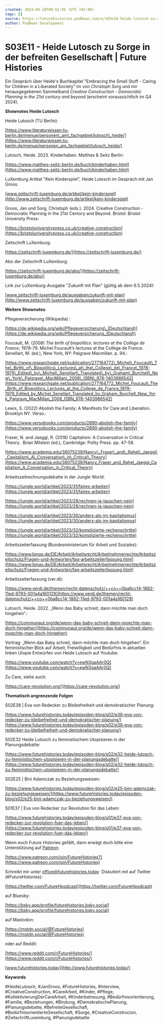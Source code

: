 ```yaml
---
created: 2024-04-28T09:52:05 (UTC +02:00)
tags: []
source: https://futurehistories.podbean.com/e/s03e10-heide-lutosch-zu-sorge-in-der-befreiten-gesellschaft/
author: PodBean Development
---
```


# S03E11 - Heide Lutosch zu Sorge in der befreiten Gesellschaft | Future Histories

Ein Gespräch über Heide's Buchkapitel "Embracing the Small Stuff - Caring for Children in a Liberated Society" im von Christoph Sorg und mir herausgegebenen Sammelband _Creative Construction - Democratic Planning in the 21st century and beyond_ (erscheint voraussichtlich im Q4 2024).

**Shownotes Heide Lutosch**

Heide Lutosch (TU Berlin):

[https://www.literaturwissen.tu-berlin.de/menue/personen\_am\_fachgebiet/lutosch\_heide/](https://www.literaturwissen.tu-berlin.de/menue/personen_am_fachgebiet/lutosch_heide/)

  
Lutosch, Heide. 2023. Kinderhaben. Matthes & Seitz Berlin:

[https://www.matthes-seitz-berlin.de/buch/kinderhaben.html](https://www.matthes-seitz-berlin.de/buch/kinderhaben.html)

LuXemburg Artikel "Kein Kinderspiel", Heide Lutosch im Gespräch mit Jan Groos:

[www.zeitschrift-luxemburg.de/artikel/kein-kinderspiel](http://www.zeitschrift-luxemburg.de/artikel/kein-kinderspiel)

Groos, Jan und Sorg, Christoph (eds.). 2024. Creative Construction - Democratic Planning in the 21st Century and Beyond. Bristol: Bristol University Press: 

[https://bristoluniversitypress.co.uk/creative-construction](https://bristoluniversitypress.co.uk/creative-construction)

  
Zeitschrift LuXemburg:

[https://zeitschrift-luxemburg.de/](https://zeitschrift-luxemburg.de/)

  
Abo der Zeitschrift LuXemburg:

[https://zeitschrift-luxemburg.de/abo/](https://zeitschrift-luxemburg.de/abo/)

  
Link zur LuXemburg-Ausgabe "Zukunft mit Plan" (gültig ab dem 6.5.2024):

[www.zeitschrift-luxemburg.de/ausgaben/zukunft-mit-plan](http://www.zeitschrift-luxemburg.de/ausgaben/zukunft-mit-plan)

**Weitere Shownotes**

Pflegeversicherung (Wikipedia) :

[https://de.wikipedia.org/wiki/Pflegeversicherung\_(Deutschland)](https://de.wikipedia.org/wiki/Pflegeversicherung_(Deutschland))

Foucault, M. (2008) _The birth of biopolitics: lectures at the Collège de France_, 1978-79. Michel Foucault’s lectures at the Collège de France. Senellart, M. (ed.), New York, NY: Palgrave Macmillan. p. 94.:

[https://www.researchgate.net/publication/277164772\_Michel\_Foucault\_The\_Birth\_of\_Biopolitics\_Lectures\_at\_the\_College\_de\_France\_1978-1979\_Edited\_by\_Michel\_Senellart\_Translated\_by\_Graham\_Burchell\_New\_York\_Palgrave\_MacMillan\_2008\_ISBN\_978-1403986542](https://www.researchgate.net/publication/277164772_Michel_Foucault_The_Birth_of_Biopolitics_Lectures_at_the_College_de_France_1978-1979_Edited_by_Michel_Senellart_Translated_by_Graham_Burchell_New_York_Palgrave_MacMillan_2008_ISBN_978-1403986542)

  
Lewis, S. (2022) Abolish the Family: A Manifesto for Care and Liberation. Brooklyn NY. Verso.:

[https://www.versobooks.com/products/2890-abolish-the-family](https://www.versobooks.com/products/2890-abolish-the-family)

  
Fraser, N. and Jaeggi, R. (2018) Capitalism: A Conversation in Critical Theory.  Brian Milstein (ed.), Cambridge: Polity Press. pp. 47-58.

[https://www.academia.edu/38075239/Nancy\_Fraser\_and\_Rahel\_Jaeggi\_Capitalism\_A\_Conversation\_in\_Critical\_Theory](https://www.academia.edu/38075239/Nancy_Fraser_and_Rahel_Jaeggi_Capitalism_A_Conversation_in_Critical_Theory)

  
Arbeitszeitrechnungsdebatte in der Jungle World:

[https://jungle.world/artikel/2023/31/faires-arbeiten](https://jungle.world/artikel/2023/31/faires-arbeiten)

[https://jungle.world/artikel/2023/28/rechnen-ja-tauschen-nein](https://jungle.world/artikel/2023/28/rechnen-ja-tauschen-nein)

[https://jungle.world/artikel/2023/30/anders-als-im-kapitalismus](https://jungle.world/artikel/2023/30/anders-als-im-kapitalismus)

[https://jungle.world/artikel/2023/32/komplizierte-rechenschritte](https://jungle.world/artikel/2023/32/komplizierte-rechenschritte)

  
Arbeitszeiterfassung (Bundesministerium für Arbeit und Soziales):

[https://www.bmas.de/DE/Arbeit/Arbeitsrecht/Arbeitnehmerrechte/Arbeitszeitschutz/Fragen-und-Antworten/faq-arbeitszeiterfassung.html](https://www.bmas.de/DE/Arbeit/Arbeitsrecht/Arbeitnehmerrechte/Arbeitszeitschutz/Fragen-und-Antworten/faq-arbeitszeiterfassung.html)

  
Arbeitszeiterfassung (ver.di):

[https://www.verdi.de/themen/recht-datenschutz/++co++0ba8cc14-1882-11ed-9793-001a4a160129](https://www.verdi.de/themen/recht-datenschutz/++co++0ba8cc14-1882-11ed-9793-001a4a160129)

  
Lutosch, Heide. 2022. „Wenn das Baby schreit, dann möchte man doch hingehen“.:

[https://communaut.org/de/wenn-das-baby-schreit-dann-moechte-man-doch-hingehen](https://communaut.org/de/wenn-das-baby-schreit-dann-moechte-man-doch-hingehen)

  
Vortrag: „Wenn das Baby schreit, dann möchte man doch hingehen“. Ein feministischer Blick auf Arbeit, Freiwilligkeit und Bedürfnis in aktuellen linken Utopie Entwürfen von Heide Lutosch auf Youtube:

[https://www.youtube.com/watch?v=ewN3gaAAr0Q](https://www.youtube.com/watch?v=ewN3gaAAr0Q)

  
Zu Care, siehe auch:

[https://care-revolution.org/](https://care-revolution.org/)

**Thematisch angrenzende Folgen**

S02E38 | Eva von Redecker zu Bleibefreiheit und demokratischer Planung:

[https://www.futurehistories.today/episoden-blog/s02/e38-eva-von-redecker-zu-bleibefreiheit-und-demokratischer-planung/](https://www.futurehistories.today/episoden-blog/s02/e38-eva-von-redecker-zu-bleibefreiheit-und-demokratischer-planung/)

  
S02E32 Heide Lutosch zu feministischem Utopisieren in der Planungsdebatte:

[https://www.futurehistories.today/episoden-blog/s02/e32-heide-lutosch-zu-feministischem-utopisieren-in-der-planungsdebatte/](https://www.futurehistories.today/episoden-blog/s02/e32-heide-lutosch-zu-feministischem-utopisieren-in-der-planungsdebatte/)

  
S02E25 | Bini Adamczak zu Beziehungsweisen:

[https://www.futurehistories.today/episoden-blog/s02/e25-bini-adamczak-zu-beziehungsweisen/](https://www.futurehistories.today/episoden-blog/s02/e25-bini-adamczak-zu-beziehungsweisen/)

  
S01E37 | Eva von Redecker zur Revolution für das Leben:

[https://www.futurehistories.today/episoden-blog/s01/e37-eva-von-redecker-zur-revolution-fuer-das-leben/](https://www.futurehistories.today/episoden-blog/s01/e37-eva-von-redecker-zur-revolution-fuer-das-leben/)

Wenn euch Future Histories gefällt, dann erwägt doch bitte eine Unterstützung auf [Patreon](https://www.patreon.com/join/FutureHistories):

[https://www.patreon.com/join/FutureHistories?](https://www.patreon.com/join/FutureHistories)

Schreibt mir unter office@futurehistories.today  Diskutiert mit auf Twitter (#FutureHistories):

[https://twitter.com/FutureHpodcast](https://twitter.com/FutureHpodcast)

auf Bluesky:

[https://bsky.app/profile/futurehistories.bsky.social](https://bsky.app/profile/futurehistories.bsky.social)

auf Mastodon:

[https://mstdn.social/@FutureHistories](https://mstdn.social/@FutureHistories)

oder auf Reddit:

[https://www.reddit.com/r/FutureHistories/](https://www.reddit.com/r/FutureHistories/)

[www.futurehistories.today](http://www.futurehistories.today/)

**Keywords**

#HeideLutosch, #JanGroos, #FutureHistories, #Interview, #CreativeConstruction, #CareArbeit, #Kinder, #Pflege, #KollektivierungDerCareArbeit, #Kinderbetreuung, #Bedürfnisorientierung, #Familie, #Beziehungen, #Bindung, #DemokratischePlanung, #Planungsdebatte, #BefreiteGesellschaft, #BedürfnisorientierteGesellschaft, #Sorge, #CreativeConstrucion, #ZeitschriftLuxemburg, #Planungsdebatte
